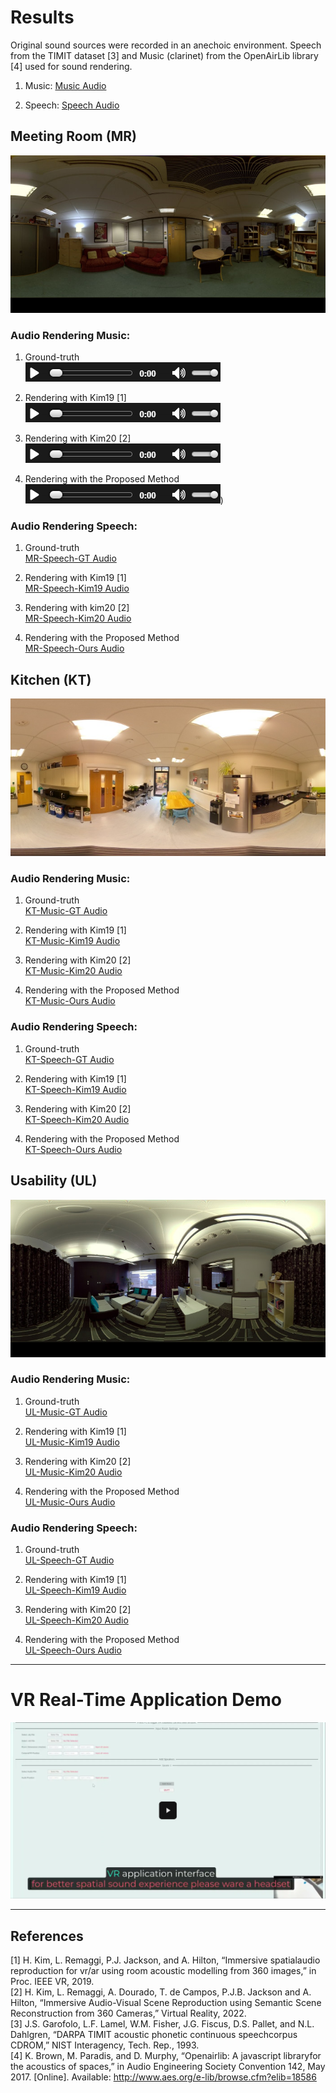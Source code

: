 
# Results
Original sound sources were recorded in an anechoic environment. Speech from the TIMIT dataset [3] and Music (clarinet) from the OpenAirLib library [4] used for sound rendering.<br>
1. Music:
[Music Audio](Music-Org.mp3)

2. Speech:
[Speech Audio](Speech-Org.mp3)

## Meeting Room (MR)
![Meeting Room](MeetingRoom.jpg)

### Audio Rendering Music: 
1. Ground-truth  
   [![Demo](images/audio.PNG)](https://drive.google.com/file/d/1LI9tDGbYeFHzlU9n_uhDSe19fhLXmz9N/view?usp=sharing)
     
3. Rendering with Kim19 [1]  
   [![Demo](images/audio.PNG)](https://drive.google.com/file/d/1BBlF_tTRgTWzmkybLY7IPhv0zz0pPu_V/view?usp=sharing)
   
4. Rendering with Kim20 [2]  
   [![Demo](images/audio.PNG)](https://drive.google.com/file/d/146aeV4wLbx9mLssf3E5bznAkhe-f5qs9/view?usp=sharing)
    
5. Rendering with the Proposed Method  
   [![Demo](images/audio.PNG)](https://drive.google.com/file/d/1TTMwIEzJ_Xv6-VsxqLmKtE1jMwyPitck/view?usp=sharing))
    
### Audio Rendering Speech: 
1. Ground-truth   
   [MR-Speech-GT Audio](MeetingRoom(MR)/MR-Speech-GT.wav)
   
3. Rendering with Kim19 [1]  
   [MR-Speech-Kim19 Audio](MeetingRoom(MR)/MR-Speech-Kim19.wav)
   
4. Rendering with kim20 [2]  
   [MR-Speech-Kim20 Audio](MeetingRoom(MR)/MR-Speech-Kim20.wav)
   
5. Rendering with the Proposed Method  
   [MR-Speech-Ours Audio](MeetingRoom(MR)/MR-Speech-Ours.mp3)

## Kitchen (KT)
![Kitchen](Kitchen.jpg)

### Audio Rendering Music:
1. Ground-truth  
   [KT-Music-GT Audio](Kitchen(KT)/KT-Music-GT.wav)
     
2. Rendering with Kim19 [1]  
   [KT-Music-Kim19 Audio](Kitchen(KT)/KT-Music-Kim19.wav)
   
3. Rendering with Kim20 [2]  
   [KT-Music-Kim20 Audio](Kitchen(KT)/KT-Music-Kim20.wav)
    
4. Rendering with the Proposed Method  
   [KT-Music-Ours Audio](Kitchen(KT)/KT-Music-Ours.mp3)
    
### Audio Rendering Speech: 
1. Ground-truth  
   [KT-Speech-GT Audio](Kitchen(KT)/KT-Speech-GT.wav)
   
3. Rendering with Kim19 [1]  
   [KT-Speech-Kim19 Audio](Kitchen(KT)/KT-Speech-Kim19.wav)
   
4. Rendering with Kim20 [2]  
   [KT-Speech-Kim20 Audio](Kitchen(KT)/KT-Speech-Kim20.wav)
   
5. Rendering with the Proposed Method  
   [KT-Speech-Ours Audio](Kitchen(KT)/KT-Speech-Ours.mp3)

## Usability (UL)
![Usability](Usability.jpg)

### Audio Rendering Music: 
1. Ground-truth  
   [UL-Music-GT Audio](Usability(UL)/UL-Music-GT.wav)
     
2. Rendering with Kim19 [1]  
   [UL-Music-Kim19 Audio](Usability(UL)/UL-Music-Kim19.wav)
   
3. Rendering with Kim20 [2]  
   [UL-Music-Kim20 Audio](Usability(UL)/UL-Music-Kim20.wav)
    
4. Rendering with the Proposed Method  
   [UL-Music-Ours Audio](Usability(UL)/UL-Music-Ours.mp3)
    
### Audio Rendering Speech:
1. Ground-truth  
   [UL-Speech-GT Audio](Usability(UL)/UL-Speech-GT.wav)
   
3. Rendering with Kim19 [1]  
   [UL-Speech-Kim19 Audio](Usability(UL)/UL-Speech-Kim19.wav)
   
4. Rendering with Kim20 [2]  
   [UL-Speech-Kim20 Audio](Usability(UL)/UL-Speech-Kim20.wav)
   
5. Rendering with the Proposed Method  
   [UL-Speech-Ours Audio](Usability(UL)/UL-Speech-Ours.mp3)

---
# VR Real-Time Application Demo
[![Demo](images/thumbnail.PNG)](https://drive.google.com/file/d/1WpDAOlbVa9iQwit7GkHktRNwOfa2AAlL/view?usp=drive_link)

---
## References
[1] H. Kim, L. Remaggi, P.J. Jackson, and A. Hilton, “Immersive spatialaudio reproduction for vr/ar using room acoustic modelling from 360 images,” in Proc. IEEE VR, 2019.<br>
[2] H. Kim, L. Remaggi, A. Dourado, T. de Campos, P.J.B. Jackson and A. Hilton, “Immersive Audio-Visual Scene Reproduction using Semantic Scene Reconstruction from 360 Cameras,” Virtual Reality, 2022.<br>
[3] J.S. Garofolo, L.F. Lamel, W.M. Fisher, J.G. Fiscus, D.S. Pallet, and N.L. Dahlgren, “DARPA TIMIT acoustic phonetic continuous speechcorpus CDROM,” NIST Interagency, Tech. Rep., 1993.<br>
[4] K. Brown, M. Paradis, and D. Murphy, “Openairlib: A javascript libraryfor the acoustics of spaces,” in Audio Engineering Society Convention 142, May 2017. [Online]. Available: http://www.aes.org/e-lib/browse.cfm?elib=18586
